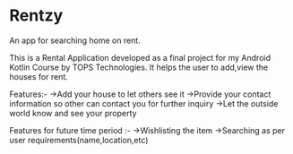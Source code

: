 # Rentzy
An app for searching home on rent.

This is a Rental Application developed as a final project for my Android Kotlin Course by TOPS Technologies.
It helps the user to add,view the houses for rent.

Features:-
->Add your house to let others see it
->Provide your contact information so other can contact you for further inquiry
->Let the outside world know and see your property

Features for future time period :-
->Wishlisting the item
->Searching as per user requirements(name,location,etc)
